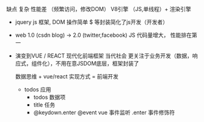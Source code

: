   缺点 复杂
  性能差 （频繁访问，修改DOM）
  V8引擎 （JS,单线程）+ 渲染引擎 



- jquery
    js 框架, DOM 操作简单
    $ 等封装简化了js开发（开发者）
- web  1.0 (csdn blog) -> 2.0 (twitter,facebook)
  JS 代码量增大， 性能排在第一
  
-  演变到VUE / REACT 现代化前端框架 当代社会
   更关注于业务开发（数据，响应式，组件化），不用在意JSDOM底层，框架封装了

   数据思维 + vue/react  实现方式 = 前端开发



   - todos 应用
     - todos 数据项
     - title 任务
     - @keydown.enter  @event vue 事件监听
        .enter  事件修饰符 